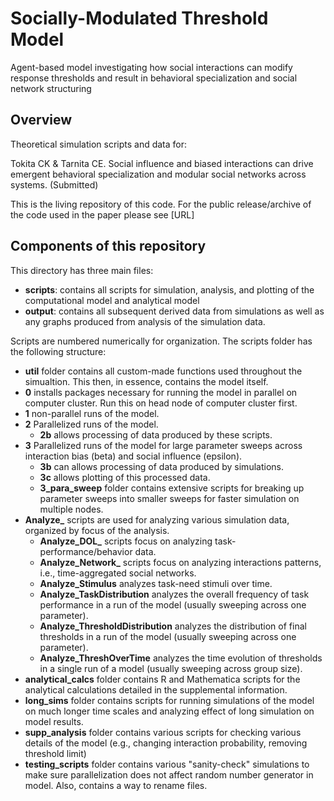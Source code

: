 # Socially-Modulated Threshold Model
Agent-based model investigating how social interactions can modify response thresholds and result in behavioral specialization and social network structuring

## Overview
Theoretical simulation scripts and data for:

Tokita CK & Tarnita CE. Social influence and biased interactions can drive emergent behavioral specialization and modular social networks across systems. (Submitted)

This is the living repository of this code. For the public release/archive of the code used in the paper please see [URL]

## Components of this repository

This directory has three main files:

* **scripts**: contains all scripts for simulation, analysis, and plotting of the computational model and analytical model
* **output**: contains all subsequent derived data from simulations as well as any graphs produced from analysis of the simulation data.

Scripts are numbered numerically for organization. The scripts folder has the following structure:
* **util** folder contains all custom-made functions used throughout the simualtion. This then, in essence, contains the model itself.
* **0** installs packages necessary for running the model in parallel on computer cluster. Run this on head node of computer cluster first.
* **1** non-parallel runs of the model.
* **2** Parallelized runs of the model. 
  * **2b** allows processing of data produced by these scripts. 
* **3** Parallelized runs of the model for large parameter sweeps across interaction bias (beta) and social influence (epsilon). 
  * **3b** can allows processing of data produced by simulations. 
  * **3c** allows plotting of this processed data.
  * **3_para_sweep** folder contains extensive scripts for breaking up parameter sweeps into smaller sweeps for faster simulation on multiple nodes.
* **Analyze_** scripts are used for analyzing various simulation data, organized by focus of the analysis.
  * **Analyze_DOL_** scripts focus on analyzing task-performance/behavior data.
  * **Analyze_Network_** scripts focus on analyzing interactions patterns, i.e., time-aggregated social networks. 
  * **Analyze_Stimulus** analyzes task-need stimuli over time.
  * **Analyze_TaskDistribution** analyzes the overall frequency of task performance in a run of the model (usually sweeping across one parameter). 
  * **Analyze_ThresholdDistribution** analyzes the distribution of final thresholds in a run of the model (usually sweeping across one parameter). 
  * **Analyze_ThreshOverTime** analyzes the time evolution of thresholds in a single run of a model (usually sweeping across group size). 
* **analytical_calcs** folder contains R and Mathematica scripts for the analytical calculations detailed in the supplemental information. 
* **long_sims** folder contains scripts for running simulations of the model on much longer time scales and analyzing effect of long simulation on model results. 
* **supp_analysis** folder contains various scripts for checking various details of the model (e.g., changing interaction probability, removing threshold limit)
* **testing_scripts** folder contains various "sanity-check" simulations to make sure parallelization does not affect random number generator in model. Also, contains a way to rename files. 
